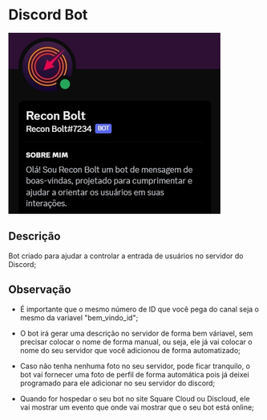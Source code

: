 # Discord Bot

![ReconBolt](Recon%20Bolt.jpeg)

## Descrição

Bot criado para ajudar a controlar a entrada de usuários no servidor do Discord;

## Observação

- É importante que o mesmo número de ID que você pega do canal seja o mesmo da variavel "bem_vindo_id";

- O bot irá gerar uma descrição no servidor de forma bem váriavel, sem precisar colocar o nome de forma manual, ou seja, ele já vai colocar o nome do seu servidor que você adicionou de forma automatizado;

- Caso não tenha nenhuma foto no seu servidor, pode ficar tranquilo, o bot vai fornecer uma foto de perfil de forma automática pois já deixei programado para ele adicionar no seu servidor do discord;

- Quando for hospedar o seu bot no site Square Cloud ou Discloud, ele vai mostrar um evento que onde vai mostrar que o seu bot está online; 